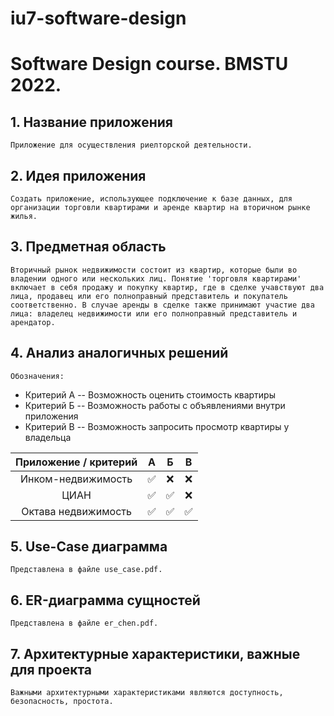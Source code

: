 # iu7-software-design

# Software Design course. BMSTU 2022.

## 1. Название приложения
	Приложение для осуществления риелторской деятельности.

## 2. Идея приложения
	Создать приложение, использующее подключение к базе данных, для организации торговли квартирами и аренде квартир на вторичном рынке жилья.

## 3. Предметная область
	Вторичный рынок недвижимости состоит из квартир, которые были во владении одного или нескольких лиц. Понятие 'торговля квартирами' включает в себя продажу и покупку квартир, где в сделке учавствуют два лица, продавец или его полноправный представитель и покупатель соответственно. В случае аренды в сделке также принимают участие два лица: владелец недвижимости или его полноправный представитель и арендатор. 

## 4. Анализ аналогичных решений
	Обозначения:
- Критерий A -- Возможность оценить стоимость квартиры
- Критерий Б -- Возможность работы с объявлениями внутри приложения
- Критерий В -- Возможность запросить просмотр квартиры у владельца

|Приложение / критерий| А    | Б    | В   |
| :--:                | :--: | :--: | :--:|
| Инком-недвижимость  | ✅   | ❌   | ❌  |
| ЦИАН                | ✅   | ✅   | ❌  |
| Октава недвижимость | ✅   | ✅   | ✅  |

## 5. Use-Case диаграмма
	Представлена в файле use_case.pdf.

## 6. ER-диаграмма сущностей
	Представлена в файле er_chen.pdf.

## 7. Архитектурные характеристики, важные для проекта
	Важными архитектурными характеристиками являются доступность, безопасность, простота.
